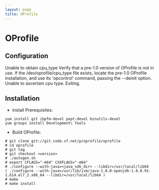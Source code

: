 ```yaml
---
layout: page
title: OProfile
---
```

# OProfile

## Configuration


Unable to obtain cpu_type
Verify that a pre-1.0 version of OProfile is not in use.
If the /dev/oprofile/cpu_type file exists, locate the pre-1.0 OProfile
installation, and use its 'opcontrol' command, passing the --deinit option.
Unable to ascertain cpu type.  Exiting.

## Installation

* Install Prerequisites:
```
yum install git ibpfm-devel popt-devel binutils-devel
yum groups install Development\ Tools
```
* Build OProfile:
```
# git clone git://git.code.sf.net/p/oprofile/oprofile
# cd oprofile
# git tag
# git checkout <version>
# ./autogen.sh
# export CFLAGS="-m64" CXXFLAGS="-m64"
# ./configure --with-java=<java_sdk_dir> --libdir=/usr/local/lib64
( ./configure --with-java=/usr/lib/jvm/java-1.8.0-openjdk-1.8.0.91-1.b14.el7_2.x86_64 --libdir=/usr/local/lib64 )
# make
# make install
```
